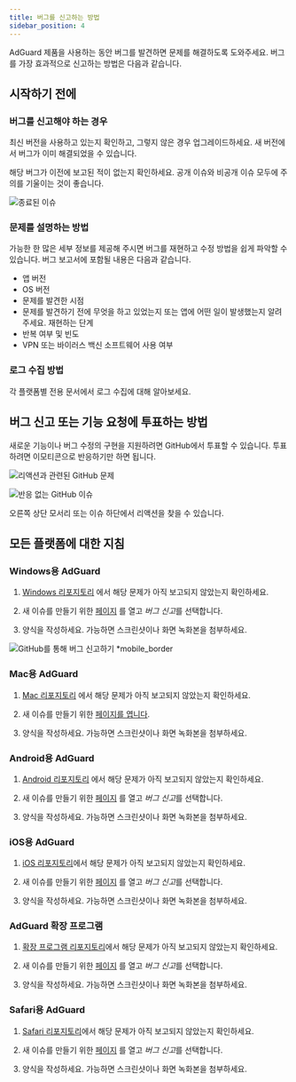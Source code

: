 ```yaml
---
title: 버그를 신고하는 방법
sidebar_position: 4
---
```


AdGuard 제품을 사용하는 동안 버그를 발견하면 문제를 해결하도록 도와주세요. 버그를 가장 효과적으로 신고하는 방법은 다음과 같습니다.

## 시작하기 전에

### 버그를 신고해야 하는 경우

최신 버전을 사용하고 있는지 확인하고, 그렇지 않은 경우 업그레이드하세요. 새 버전에서 버그가 이미 해결되었을 수 있습니다.

해당 버그가 이전에 보고된 적이 없는지 확인하세요. 공개 이슈와 비공개 이슈 모두에 주의를 기울이는 것이 좋습니다.

![종료된 이슈](https://cdn.adtidy.org/content/kb/ad_blocker/general/closed_issues.png)

### 문제를 설명하는 방법

가능한 한 많은 세부 정보를 제공해 주시면 버그를 재현하고 수정 방법을 쉽게 파악할 수 있습니다. 버그 보고서에 포함될 내용은 다음과 같습니다.

- 앱 버전
- OS 버전
- 문제를 발견한 시점
- 문제를 발견하기 전에 무엇을 하고 있었는지 또는 앱에 어떤 일이 발생했는지 알려주세요. 재현하는 단계
- 반복 여부 및 빈도
- VPN 또는 바이러스 백신 소프트웨어 사용 여부

### 로그 수집 방법

각 플랫폼별 전용 문서에서 로그 수집에 대해 알아보세요.

## 버그 신고 또는 기능 요청에 투표하는 방법

새로운 기능이나 버그 수정의 구현을 지원하려면 GitHub에서 투표할 수 있습니다. 투표하려면 이모티콘으로 반응하기만 하면 됩니다.

![리액션과 관련된 GitHub 문제](https://cdn.adtidy.org/content/kb/ad_blocker/general/github_reaction.png)

![반응 없는 GitHub 이슈](https://cdn.adtidy.org/content/kb/ad_blocker/general/github_reaction2.png)

오른쪽 상단 모서리 또는 이슈 하단에서 리액션을 찾을 수 있습니다.

## 모든 플랫폼에 대한 지침

### Windows용 AdGuard

1. [Windows 리포지토리](https://github.com/AdguardTeam/AdGuardforWindows/issues) 에서 해당 문제가 아직 보고되지 않았는지 확인하세요.

2. 새 이슈를 만들기 위한 [페이지](https://github.com/AdguardTeam/AdguardForWindows/issues/new/choose) 를 열고 *버그 신고*를 선택합니다.

3. 양식을 작성하세요. 가능하면 스크린샷이나 화면 녹화본을 첨부하세요.

![GitHub를 통해 버그 신고하기 *mobile_border](https://cdn.adtidy.org/content/kb/ad_blocker/general/windows_gh.png)

### Mac용 AdGuard

1. [Mac 리포지토리](https://github.com/AdguardTeam/AdGuardforMac/issues) 에서 해당 문제가 아직 보고되지 않았는지 확인하세요.

2. 새 이슈를 만들기 위한 [페이지를 엽니다](https://github.com/AdguardTeam/AdguardForMac/issues/new).

3. 양식을 작성하세요. 가능하면 스크린샷이나 화면 녹화본을 첨부하세요.

### Android용 AdGuard

1. [Android 리포지토리](https://github.com/AdguardTeam/AdGuardforAndroid/issues) 에서 해당 문제가 아직 보고되지 않았는지 확인하세요.

2. 새 이슈를 만들기 위한 [페이지](https://github.com/AdguardTeam/AdguardForAndroid/issues/new/choose) 를 열고 *버그 신고*를 선택합니다.

3. 양식을 작성하세요. 가능하면 스크린샷이나 화면 녹화본을 첨부하세요.

### iOS용 AdGuard

1. [iOS 리포지토리](https://github.com/AdguardTeam/AdGuardforiOS/issues)에서 해당 문제가 아직 보고되지 않았는지 확인하세요.

2. 새 이슈를 만들기 위한 [페이지](https://github.com/AdguardTeam/AdguardForiOS/issues/new/choose) 를 열고 *버그 신고*를 선택합니다.

3. 양식을 작성하세요. 가능하면 스크린샷이나 화면 녹화본을 첨부하세요.

### AdGuard 확장 프로그램

1. [확장 프로그램 리포지토리](https://github.com/AdguardTeam/AdguardBrowserExtension/issues/)에서 해당 문제가 아직 보고되지 않았는지 확인하세요.

2. 새 이슈를 만들기 위한 [페이지](https://github.com/AdguardTeam/AdguardBrowserExtension/issues/new/choose) 를 열고 *버그 신고*를 선택합니다.

3. 양식을 작성하세요. 가능하면 스크린샷이나 화면 녹화본을 첨부하세요.

### Safari용 AdGuard

1. [Safari 리포지토리](https://github.com/AdguardTeam/AdGuardForSafari/issues)에서 해당 문제가 아직 보고되지 않았는지 확인하세요.

2. 새 이슈를 만들기 위한 [페이지](https://github.com/AdguardTeam/AdGuardForSafari/issues/new/choose) 를 열고 *버그 신고*를 선택합니다.

3. 양식을 작성하세요. 가능하면 스크린샷이나 화면 녹화본을 첨부하세요.
